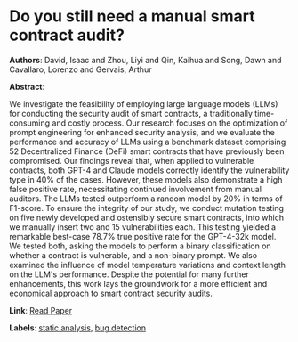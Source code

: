 # Do you still need a manual smart contract audit?

**Authors**: David, Isaac and Zhou, Liyi and Qin, Kaihua and Song, Dawn and Cavallaro, Lorenzo and Gervais, Arthur

**Abstract**:

We investigate the feasibility of employing large language models (LLMs) for conducting the security audit of smart contracts, a traditionally time-consuming and costly process. Our research focuses on the optimization of prompt engineering for enhanced security analysis, and we evaluate the performance and accuracy of LLMs using a benchmark dataset comprising 52 Decentralized Finance (DeFi) smart contracts that have previously been compromised.     Our findings reveal that, when applied to vulnerable contracts, both GPT-4 and Claude models correctly identify the vulnerability type in 40% of the cases. However, these models also demonstrate a high false positive rate, necessitating continued involvement from manual auditors. The LLMs tested outperform a random model by 20% in terms of F1-score. To ensure the integrity of our study, we conduct mutation testing on five newly developed and ostensibly secure smart contracts, into which we manually insert two and 15 vulnerabilities each. This testing yielded a remarkable best-case 78.7% true positive rate for the GPT-4-32k model. We tested both, asking the models to perform a binary classification on whether a contract is vulnerable, and a non-binary prompt. We also examined the influence of model temperature variations and context length on the LLM's performance. Despite the potential for many further enhancements, this work lays the groundwork for a more efficient and economical approach to smart contract security audits.

**Link**: [Read Paper](https://arxiv.org/pdf/2306.12338.pdf)

**Labels**: [static analysis](../../labels/static_analysis.md), [bug detection](../../labels/bug_detection.md)
